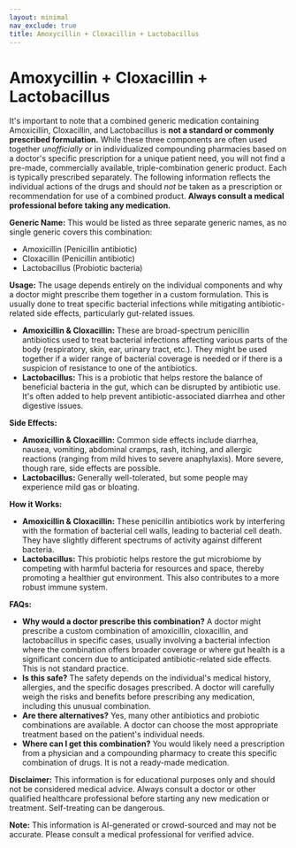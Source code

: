 ```yaml
---
layout: minimal
nav_exclude: true
title: Amoxycillin + Cloxacillin + Lactobacillus
---
```


# Amoxycillin + Cloxacillin + Lactobacillus

It's important to note that a combined generic medication containing Amoxicillin, Cloxacillin, and Lactobacillus is **not a standard or commonly prescribed formulation.**  While these three components are often used together *unofficially* or in individualized compounding pharmacies based on a doctor's specific prescription for a unique patient need,  you will not find a pre-made, commercially available, triple-combination generic product.  Each is typically prescribed separately.  The following information reflects the individual actions of the drugs and should *not* be taken as a prescription or recommendation for use of a combined product.  **Always consult a medical professional before taking any medication.**


**Generic Name:**  This would be listed as three separate generic names, as no single generic covers this combination:

* Amoxicillin (Penicillin antibiotic)
* Cloxacillin (Penicillin antibiotic)
* Lactobacillus (Probiotic bacteria)


**Usage:**  The usage depends entirely on the individual components and why a doctor might prescribe them together in a custom formulation.  This is usually done to treat specific bacterial infections while mitigating antibiotic-related side effects, particularly gut-related issues.

* **Amoxicillin & Cloxacillin:**  These are broad-spectrum penicillin antibiotics used to treat bacterial infections affecting various parts of the body (respiratory, skin, ear, urinary tract, etc.).  They might be used together if a wider range of bacterial coverage is needed or if there is a suspicion of resistance to one of the antibiotics.
* **Lactobacillus:** This is a probiotic that helps restore the balance of beneficial bacteria in the gut, which can be disrupted by antibiotic use.  It's often added to help prevent antibiotic-associated diarrhea and other digestive issues.


**Side Effects:**

* **Amoxicillin & Cloxacillin:**  Common side effects include diarrhea, nausea, vomiting, abdominal cramps, rash, itching, and allergic reactions (ranging from mild hives to severe anaphylaxis).  More severe, though rare, side effects are possible.
* **Lactobacillus:**  Generally well-tolerated, but some people may experience mild gas or bloating.


**How it Works:**

* **Amoxicillin & Cloxacillin:**  These penicillin antibiotics work by interfering with the formation of bacterial cell walls, leading to bacterial cell death.  They have slightly different spectrums of activity against different bacteria.
* **Lactobacillus:**  This probiotic helps restore the gut microbiome by competing with harmful bacteria for resources and space, thereby promoting a healthier gut environment.  This also contributes to a more robust immune system.


**FAQs:**

* **Why would a doctor prescribe this combination?**  A doctor might prescribe a custom combination of amoxicillin, cloxacillin, and lactobacillus in specific cases, usually involving a bacterial infection where the combination offers broader coverage or where gut health is a significant concern due to anticipated antibiotic-related side effects.  This is not standard practice.
* **Is this safe?** The safety depends on the individual's medical history, allergies, and the specific dosages prescribed.  A doctor will carefully weigh the risks and benefits before prescribing any medication, including this unusual combination.
* **Are there alternatives?** Yes, many other antibiotics and probiotic combinations are available.  A doctor can choose the most appropriate treatment based on the patient's individual needs.
* **Where can I get this combination?**  You would likely need a prescription from a physician and a compounding pharmacy to create this specific combination of drugs.  It is not a ready-made medication.

**Disclaimer:** This information is for educational purposes only and should not be considered medical advice.  Always consult a doctor or other qualified healthcare professional before starting any new medication or treatment.  Self-treating can be dangerous.


**Note:** This information is AI-generated or crowd-sourced and may not be accurate. Please consult a medical professional for verified advice.